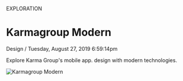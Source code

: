 <p class="type">EXPLORATION</p>

# Karmagroup Modern

<p class="meta">Design  /  Tuesday, August 27, 2019 6:59:14pm</p>

Explore Karma Group's mobile app. design with modern technologies.

![Karmagroup Modern](https://farooq-agent.web.app/assets/images/works/large/karmagroup-modern.jpg)

